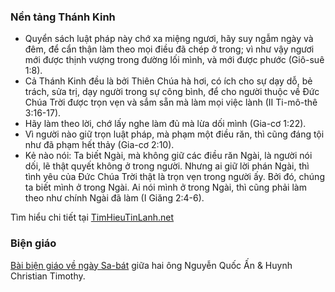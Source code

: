 ### Nền tảng Thánh Kinh

- Quyển sách luật pháp này chớ xa miệng ngươi, hãy suy ngẫm ngày và đêm, để cẩn thận làm theo mọi điều đã chép ở trong; vì như vậy ngươi mới được thịnh vượng trong đường lối mình, và mới được phước (Giô-suê 1:8).
- Cả Thánh Kinh đều là bởi Thiên Chúa hà hơi, có ích cho sự dạy dỗ, bẻ trách, sửa trị, dạy người trong sự công bình, để cho người thuộc về Đức Chúa Trời được trọn vẹn và sắm sẵn mà làm mọi việc lành (II Ti-mô-thê 3:16-17).
- Hãy làm theo lời, chớ lấy nghe làm đủ mà lừa dối mình (Gia-cơ 1:22).
- Vì người nào giữ trọn luật pháp, mà phạm một điều răn, thì cũng đáng tội như đã phạm hết thảy (Gia-cơ 2:10).
- Kẻ nào nói: Ta biết Ngài, mà không giữ các điều răn Ngài, là người nói dối, lẽ thật quyết không ở trong người. Nhưng ai giữ lời phán Ngài, thì tình yêu của Đức Chúa Trời thật là trọn vẹn trong người ấy. Bởi đó, chúng ta biết mình ở trong Ngài. Ai nói mình ở trong Ngài, thì cũng phải làm theo như chính Ngài đã làm (I Giăng 2:4-6).

Tìm hiểu chi tiết tại [TimHieuTinLanh.net](http://www.timhieutinlanh.net/?p=3112)

### Biện giáo

[Bài biện giáo về ngày Sa-bát](http://biengiao.timhieutinlanh.net/?page_id=440) giữa hai ông Nguyễn Quốc Ấn & Huynh Christian Timothy.
